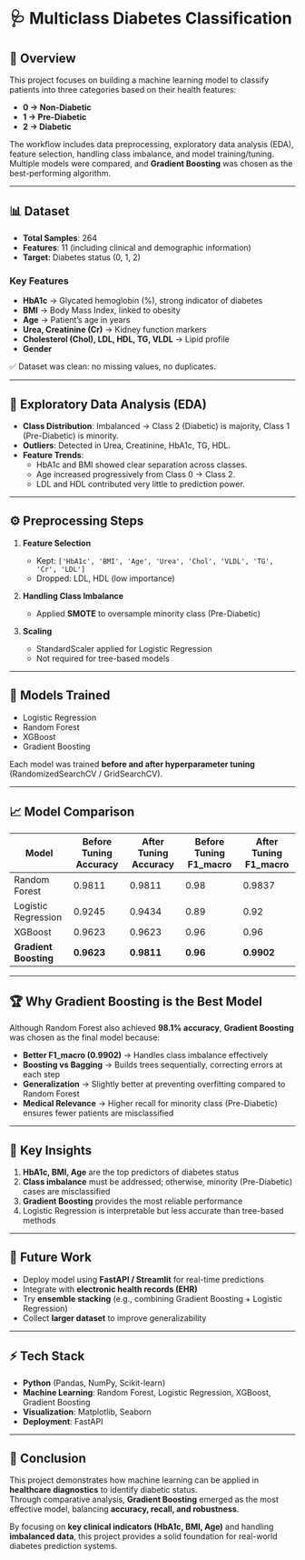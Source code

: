 # 🩺 Multiclass Diabetes Classification

## 📌 Overview
This project focuses on building a machine learning model to classify patients into three categories based on their health features:

- **0 → Non-Diabetic**
- **1 → Pre-Diabetic**
- **2 → Diabetic**

The workflow includes data preprocessing, exploratory data analysis (EDA), feature selection, handling class imbalance, and model training/tuning.  
Multiple models were compared, and **Gradient Boosting** was chosen as the best-performing algorithm.

---

## 📊 Dataset
- **Total Samples**: 264  
- **Features**: 11 (including clinical and demographic information)  
- **Target**: Diabetes status (0, 1, 2)

### Key Features
- **HbA1c** → Glycated hemoglobin (%), strong indicator of diabetes  
- **BMI** → Body Mass Index, linked to obesity  
- **Age** → Patient’s age in years  
- **Urea, Creatinine (Cr)** → Kidney function markers  
- **Cholesterol (Chol), LDL, HDL, TG, VLDL** → Lipid profile  
- **Gender**

✅ Dataset was clean: no missing values, no duplicates.

---

## 🔎 Exploratory Data Analysis (EDA)
- **Class Distribution**: Imbalanced → Class 2 (Diabetic) is majority, Class 1 (Pre-Diabetic) is minority.  
- **Outliers**: Detected in Urea, Creatinine, HbA1c, TG, HDL.  
- **Feature Trends**:  
  - HbA1c and BMI showed clear separation across classes.  
  - Age increased progressively from Class 0 → Class 2.  
  - LDL and HDL contributed very little to prediction power.

---

## ⚙️ Preprocessing Steps
1. **Feature Selection**  
   - Kept: `['HbA1c', 'BMI', 'Age', 'Urea', 'Chol', 'VLDL', 'TG', 'Cr', 'LDL']`  
   - Dropped: LDL, HDL (low importance)

2. **Handling Class Imbalance**  
   - Applied **SMOTE** to oversample minority class (Pre-Diabetic)

3. **Scaling**  
   - StandardScaler applied for Logistic Regression  
   - Not required for tree-based models

---

## 🤖 Models Trained
- Logistic Regression  
- Random Forest  
- XGBoost  
- Gradient Boosting  

Each model was trained **before and after hyperparameter tuning** (RandomizedSearchCV / GridSearchCV).

---

## 📈 Model Comparison

| Model              | Before Tuning Accuracy | After Tuning Accuracy | Before Tuning F1_macro | After Tuning F1_macro |
|-------------------|----------------------|---------------------|----------------------|---------------------|
| Random Forest      | 0.9811               | 0.9811              | 0.98                 | 0.9837              |
| Logistic Regression| 0.9245               | 0.9434              | 0.89                 | 0.92                |
| XGBoost            | 0.9623               | 0.9623              | 0.96                 | 0.96                |
| **Gradient Boosting** | **0.9623**        | **0.9811**          | **0.96**             | **0.9902**          |

---

## 🏆 Why Gradient Boosting is the Best Model
Although Random Forest also achieved **98.1% accuracy**, **Gradient Boosting** was chosen as the final model because:

- **Better F1_macro (0.9902)** → Handles class imbalance effectively  
- **Boosting vs Bagging** → Builds trees sequentially, correcting errors at each step  
- **Generalization** → Slightly better at preventing overfitting compared to Random Forest  
- **Medical Relevance** → Higher recall for minority class (Pre-Diabetic) ensures fewer patients are misclassified  

---

## 📌 Key Insights
1. **HbA1c, BMI, Age** are the top predictors of diabetes status  
2. **Class imbalance** must be addressed; otherwise, minority (Pre-Diabetic) cases are misclassified  
3. **Gradient Boosting** provides the most reliable performance  
4. Logistic Regression is interpretable but less accurate than tree-based methods  

---

## 🚀 Future Work
- Deploy model using **FastAPI / Streamlit** for real-time predictions  
- Integrate with **electronic health records (EHR)**  
- Try **ensemble stacking** (e.g., combining Gradient Boosting + Logistic Regression)  
- Collect **larger dataset** to improve generalizability  

---

## ⚡ Tech Stack
- **Python** (Pandas, NumPy, Scikit-learn)  
- **Machine Learning**: Random Forest, Logistic Regression, XGBoost, Gradient Boosting  
- **Visualization**: Matplotlib, Seaborn  
- **Deployment**: FastAPI  

---

## 📢 Conclusion
This project demonstrates how machine learning can be applied in **healthcare diagnostics** to identify diabetic status.  
Through comparative analysis, **Gradient Boosting** emerged as the most effective model, balancing **accuracy, recall, and robustness**.  

By focusing on **key clinical indicators (HbA1c, BMI, Age)** and handling **imbalanced data**, this project provides a solid foundation for real-world diabetes prediction systems.


